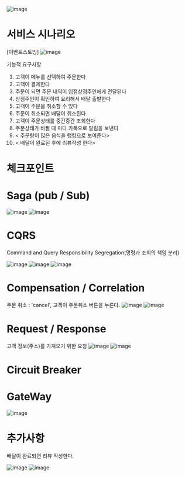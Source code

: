 ![image](https://user-images.githubusercontent.com/487999/79708354-29074a80-82fa-11ea-80df-0db3962fb453.png)

# 서비스 시나리오

[이벤트스토밍]
![image](https://user-images.githubusercontent.com/12772082/203239532-2d7e1e05-a823-463a-a57b-6220b31e1617.png)

기능적 요구사항
1. 고객이 메뉴를 선택하여 주문한다
1. 고객이 결제한다
1. 주문이 되면 주문 내역이 입점상점주인에게 전달된다
1. 상점주인이 확인하여 요리해서 배달 출발한다
1. 고객이 주문을 취소할 수 있다
1. 주문이 취소되면 배달이 취소된다
1. 고객이 주문상태를 중간중간 조회한다
1. 주문상태가 바뀔 때 마다 카톡으로 알림을 보낸다
1. < 주문량이 많은 음식을 랭킹으로 보여준다>
1. < 배달이 완료된 후에 리뷰작성 한다>

# 체크포인트
# Saga (pub / Sub)
![image](https://user-images.githubusercontent.com/12772082/203246633-1a2602c9-37cb-4b7d-bd78-ddbe9e99a1f3.png)
![image](https://user-images.githubusercontent.com/12772082/203246777-1d0080aa-b2c7-45b8-970a-2d13b7e54227.png)

# CQRS
Command and Query Responsibility Segregation(명령과 조회의 책임 분리)

![image](https://user-images.githubusercontent.com/12772082/203261226-69bf703f-b5d9-4207-aaea-3699248b7379.png)
![image](https://user-images.githubusercontent.com/12772082/203261355-1cb2f730-bcbc-4679-a8b9-02103d6bcb50.png)
![image](https://user-images.githubusercontent.com/12772082/203261481-3fda2a0b-5f19-4d69-8ac5-d8b19dee1365.png)

# Compensation / Correlation
주문 취소 : 'cancel', 고객이 주문취소 버튼을 누른다.
![image](https://user-images.githubusercontent.com/12772082/203264287-8f407399-fe18-47f3-90ee-0a3c25c7c5ce.png)
![image](https://user-images.githubusercontent.com/12772082/203264794-5a72122a-2dd7-4b1e-b5e8-38b2f69db72d.png)

# Request / Response
고객 정보(주소)를 가져오기 위한 요청
![image](https://user-images.githubusercontent.com/12772082/203265993-8036b329-f9f7-4210-889b-7bc2d345c97e.png)
![image](https://user-images.githubusercontent.com/12772082/203266652-4fb99144-f188-427f-9d7a-da03ead5e414.png)
# Circuit Breaker

# GateWay
![image](https://user-images.githubusercontent.com/12772082/203267143-94e86569-96fd-4499-af6e-67d7d65174d6.png)

# 추가사항
배달이 완료되면 리뷰 작성한다.

![image](https://user-images.githubusercontent.com/12772082/203269591-5d2629ec-fe2a-4f58-9d41-c007adfa87a5.png)
![image](https://user-images.githubusercontent.com/12772082/203270024-a13d310b-d536-4d31-842f-8cb395d8dbe6.png)

